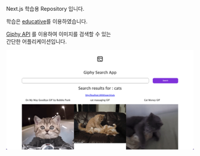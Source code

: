 Next.js 학습용 Repository 입니다.

학습은 [educative](https://www.educative.io/courses/next-js-build-react-apps)를 이용하였습니다.

[Giphy API](https://developers.giphy.com/) 를 이용하여 이미지를 검색할 수 있는  
간단한 어플리케이션입니다.

![screenshot](./image/screenshot.png)
